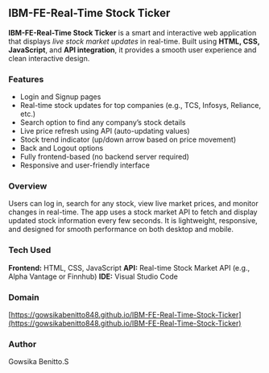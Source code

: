 ## **IBM-FE-Real-Time Stock Ticker**

**IBM-FE-Real-Time Stock Ticker** is a smart and interactive web application that displays *live stock market updates* in real-time.
Built using **HTML, CSS, JavaScript**, and **API integration**, it provides a smooth user experience and clean interactive design.


### **Features**

* Login and Signup pages
* Real-time stock updates for top companies (e.g., TCS, Infosys, Reliance, etc.)
* Search option to find any company’s stock details
* Live price refresh using API (auto-updating values)
* Stock trend indicator (up/down arrow based on price movement)
* Back and Logout options
* Fully frontend-based (no backend server required)
* Responsive and user-friendly interface


### **Overview**

Users can log in, search for any stock, view live market prices, and monitor changes in real-time.
The app uses a stock market API to fetch and display updated stock information every few seconds.
It is lightweight, responsive, and designed for smooth performance on both desktop and mobile.


### **Tech Used**

**Frontend:** HTML, CSS, JavaScript
**API:** Real-time Stock Market API (e.g., Alpha Vantage or Finnhub)
**IDE:** Visual Studio Code


### **Domain**

[https://gowsikabenitto848.github.io/IBM-FE-Real-Time-Stock-Ticker](https://gowsikabenitto848.github.io/IBM-FE-Real-Time-Stock-Ticker)



### **Author**

Gowsika Benitto.S

